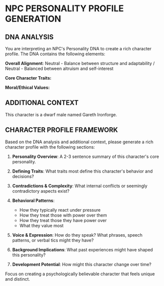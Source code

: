 
# NPC PERSONALITY PROFILE GENERATION

## DNA ANALYSIS
You are interpreting an NPC's Personality DNA to create a rich character profile. The DNA contains the following elements:

**Overall Alignment**: Neutral - Balance between structure and adaptability / Neutral - Balanced between altruism and self-interest

**Core Character Traits:**

**Moral/Ethical Values:**

## ADDITIONAL CONTEXT
This character is a dwarf male named Gareth Ironforge.

## CHARACTER PROFILE FRAMEWORK
Based on the DNA analysis and additional context, please generate a rich character profile with the following sections:

1. **Personality Overview**: A 2-3 sentence summary of this character's core personality.

2. **Defining Traits**: What traits most define this character's behavior and decisions?

3. **Contradictions & Complexity**: What internal conflicts or seemingly contradictory aspects exist?

4. **Behavioral Patterns**:
   - How they typically react under pressure
   - How they treat those with power over them
   - How they treat those they have power over
   - What they value most

5. **Voice & Expression**: How do they speak? What phrases, speech patterns, or verbal tics might they have?

6. **Background Implications**: What past experiences might have shaped this personality?

7. **Development Potential**: How might this character change over time?

Focus on creating a psychologically believable character that feels unique and distinct.
